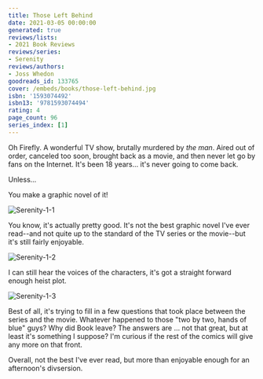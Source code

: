 ```yaml
---
title: Those Left Behind
date: 2021-03-05 00:00:00
generated: true
reviews/lists:
- 2021 Book Reviews
reviews/series:
- Serenity
reviews/authors:
- Joss Whedon
goodreads_id: 133765
cover: /embeds/books/those-left-behind.jpg
isbn: '1593074492'
isbn13: '9781593074494'
rating: 4
page_count: 96
series_index: [1]
---
```

Oh Firefly. A wonderful TV show, brutally murdered by _the man_. Aired out of order, canceled too soon, brought back as a movie, and then never let go by fans on the Internet. It's been 18 years... it's never going to come back.  

Unless...  

<!--more-->

You make a graphic novel of it!  

![Serenity-1-1](/embeds/books/attachments/serenity-1-1.jpg)  

You know, it's actually pretty good. It's not the best graphic novel I've ever read--and not quite up to the standard of the TV series or the movie--but it's still fairly enjoyable.  

![Serenity-1-2](/embeds/books/attachments/serenity-1-2.jpg)  

I can still hear the voices of the characters, it's got a straight forward enough heist plot.  

![Serenity-1-3](/embeds/books/attachments/serenity-1-3.jpg)  

Best of all, it's trying to fill in a few questions that took place between the series and the movie. Whatever happened to those "two by two, hands of blue" guys? Why did Book leave? The answers are ... not that great, but at least it's something I suppose? I'm curious if the rest of the comics will give any more on that front.  

Overall, not the best I've ever read, but more than enjoyable enough for an afternoon's divsersion.